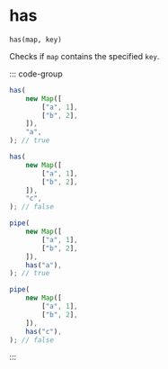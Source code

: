 # has

`has(map, key)`

Checks if `map` contains the specified `key`.

::: code-group

```ts [data-first]
has(
    new Map([
        ["a", 1],
        ["b", 2],
    ]),
    "a",
); // true

has(
    new Map([
        ["a", 1],
        ["b", 2],
    ]),
    "c",
); // false
```

```ts [data-last]
pipe(
    new Map([
        ["a", 1],
        ["b", 2],
    ]),
    has("a"),
); // true

pipe(
    new Map([
        ["a", 1],
        ["b", 2],
    ]),
    has("c"),
); // false
```

:::
